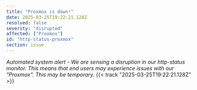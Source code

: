 ```yaml
---
title: "Proxmox is down!"
date: 2025-03-25T19:22:21.128Z
resolved: false
severity: "disrupted"
affected: ["Proxmox"]
id: "http-status-proxmox"
section: issue
---
```


**Automated system alert* - We are sensing a disruption in our http-status monitor. This means that end users may experience issues with our "Proxmox". This may be temporary.* {{< track "2025-03-25T19:22:21.128Z" >}}
